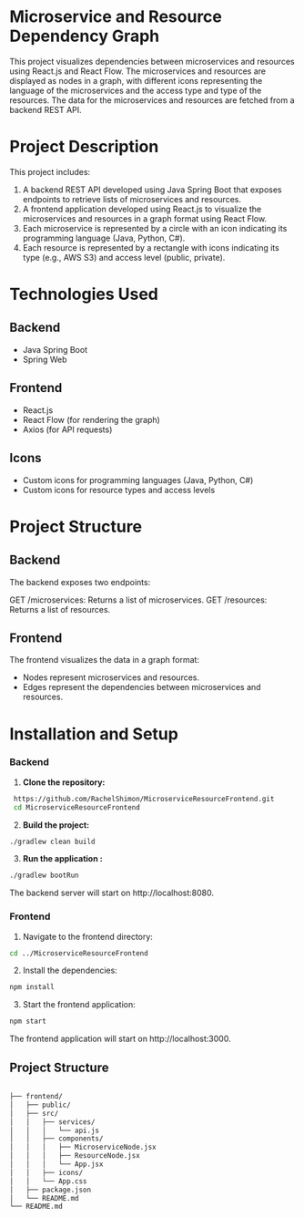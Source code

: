 # Microservice and Resource Dependency Graph
This project visualizes dependencies between microservices and resources using React.js and React Flow. The microservices and resources are displayed as nodes in a graph, with different icons representing the language of the microservices and the access type and type of the resources. The data for the microservices and resources are fetched from a backend REST API.

# Project Description
This project includes:

1. A backend REST API developed using Java Spring Boot that exposes endpoints to retrieve lists of microservices and resources.
2. A frontend application developed using React.js to visualize the microservices and resources in a graph format using React Flow.
3. Each microservice is represented by a circle with an icon indicating its programming language (Java, Python, C#).
4. Each resource is represented by a rectangle with icons indicating its type (e.g., AWS S3) and access level (public, private).
# Technologies Used
## Backend
- Java Spring Boot
- Spring Web

## Frontend
- React.js
- React Flow (for rendering the graph)
- Axios (for API requests)
## Icons
- Custom icons for programming languages (Java, Python, C#)
- Custom icons for resource types and access levels
# Project Structure
## Backend
The backend exposes two endpoints:

GET /microservices: Returns a list of microservices.
GET /resources: Returns a list of resources.
## Frontend
The frontend visualizes the data in a graph format:

- Nodes represent microservices and resources.
- Edges represent the dependencies between microservices and resources.
# Installation and Setup
### Backend

1. **Clone the repository:**
  ```sh
   https://github.com/RachelShimon/MicroserviceResourceFrontend.git
   cd MicroserviceResourceFrontend
   ```
   
2. **Build the project:**

 ```sh
./gradlew clean build
```
3. **Run the application :**


 ```sh
./gradlew bootRun
```
The backend server will start on http://localhost:8080.

### Frontend
1. Navigate to the frontend directory:

```sh
cd ../MicroserviceResourceFrontend

```
2. Install the dependencies:

```sh
npm install
```
3. Start the frontend application:

 ```sh
 npm start
 ```
The frontend application will start on http://localhost:3000.


 ## Project Structure

```sh

├── frontend/
│   ├── public/
│   ├── src/
│   │   ├── services/
│   │   │   └── api.js
│   │   ├── components/
│   │   │   ├── MicroserviceNode.jsx
│   │   │   ├── ResourceNode.jsx
│   │   │   └── App.jsx
│   │   ├── icons/
│   │   └── App.css
│   ├── package.json
│   └── README.md
└── README.md
```

